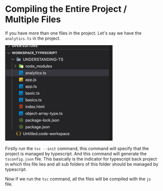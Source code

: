 # Compiling the Entire Project / Multiple Files

If you have more than one files in the project. Let's say we have the `analytics.ts` in the project.

![](../.gitbook/assets/image%20%285%29.png)

Firstly run the `tsc --init` command, this command will specify that the project is managed by typescript. And this command will generate the `tsconfig.json` file. This basically is the indicator for typescript back project in which this file lies and all sub folders of this folder should be managed by typescript. 

Now if we run the `tsc` command, all the files will be compiled with the `js` file.

